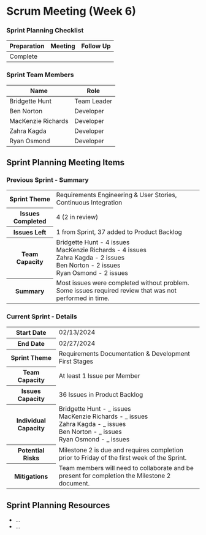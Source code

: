 # Scrum Meeting (Week 6)

### Sprint Planning Checklist
| Preparation | Meeting | Follow Up |
|-------------| --- | --- |
| Complete    | | | 

### Sprint Team Members
| Name               | Role        |
|--------------------|-------------|
| Bridgette Hunt     | Team Leader |
| Ben Norton         | Developer   |
| MacKenzie Richards | Developer   |
| Zahra Kagda        | Developer   |
| Ryan Osmond        | Developer   |

## Sprint Planning Meeting Items

### Previous Sprint - Summary
<table>
  <tr>
    <th>Sprint Theme</th>
    <td>Requirements Engineering & User Stories, Continuous Integration</td>
  </tr>
  <tr>
    <th>Issues Completed</th>
    <td>4 (2 in review)</td>
  </tr>
  <tr>
    <th>Issues Left</th>
    <td>1 from Sprint, 37 added to Product Backlog</td>
  </tr>
  <tr>
    <th>Team Capacity</th>
    <td>
      Bridgette Hunt - 4 issues<br>
      MacKenzie Richards - 4 issues<br>
      Zahra Kagda - 2 issues<br>
      Ben Norton - 2 issues<br>
      Ryan Osmond - 2 issues
    </td>
  </tr>
  <tr>
    <th>Summary</th>
    <td>Most issues were completed without problem. Some issues required review that was not performed in time.</td>
  </tr>
</table>

### Current Sprint - Details
<table>
  <tr>
    <th>Start Date</th>
    <td>02/13/2024</td>
  </tr>
  <tr>
    <th>End Date</th>
    <td>02/27/2024</td>
  </tr>
  <tr>
    <th>Sprint Theme</th>
    <td>Requirements Documentation & Development First Stages</td>
  </tr>
  <tr>
    <th>Team Capacity</th>
    <td>At least 1 Issue per Member</td>
  </tr>
  <tr>
    <th>Issues Capacity</th>
    <td>36 Issues in Product Backlog</td>
  </tr>
  <tr>
    <th>Individual Capacity</th>
    <td>
      Bridgette Hunt - _ issues<br>
      MacKenzie Richards - _ issues<br>
      Zahra Kagda - _ issues<br>
      Ben Norton - _ issues<br>
      Ryan Osmond - _ issues
    </td>
  </tr>
  <tr>
    <th>Potential Risks</th>
    <td>Milestone 2 is due and requires completion prior to Friday of the first week of the Sprint.</td>
  </tr>
  <tr>
    <th>Mitigations</th>
    <td>Team members will need to collaborate and be present for completion the Milestone 2 document.</td>
  </tr>
</table>

## Sprint Planning Resources
- ...
- ...
